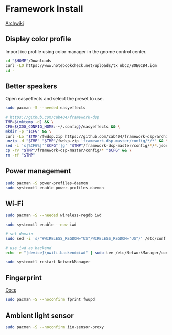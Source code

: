 # Framework Install

[Archwiki](https://wiki.archlinux.org/title/Framework_Laptop_13_(AMD_Ryzen_7040_Series)) 
## Display color profile

Import icc profile using color manager in the gnome control center.

```sh
cd "$HOME"/Downloads
curl -LO https://www.notebookcheck.net/uploads/tx_nbc2/BOE0CB4.icm
cd -
```

## Better speakers

Open easyeffects and select the preset to use.

```sh
sudo pacman -S --needed easyeffects

# https://github.com/cab404/framework-dsp
TMP=$(mktemp -d) && \
CFG=${XDG_CONFIG_HOME:-~/.config}/easyeffects && \
mkdir -p "$CFG" && \
curl -Lo "$TMP"/fwdsp.zip https://github.com/cab404/framework-dsp/archive/refs/heads/master.zip && \
unzip -d "$TMP" "$TMP"/fwdsp.zip 'framework-dsp-master/config/*/*' && \
sed -i 's|%CFG%|'"$CFG"'|g' "$TMP"/framework-dsp-master/config/*/*.json && \
cp -rv "$TMP"/framework-dsp-master/config/* "$CFG" && \
rm -rf "$TMP"
```

## Power management

```sh
sudo pacman -S power-profiles-daemon
sudo systemctl enable power-profiles-daemon
```

## Wi-Fi

```sh
sudo pacman -S --needed wireless-regdb iwd

sudo systemctl enable --now iwd

# set domain
sudo sed -i 's/^#WIRELESS_REGDOM="US"/WIRELESS_REGDOM="US"/' /etc/conf.d/wireless-regdom

# use iwd as backend
echo -e "[device]\nwifi.backend=iwd" | sudo tee /etc/NetworkManager/conf.d/wifi_backend.conf

sudo systemctl restart NetworkManager
```

## Fingerprint

[Docs](https://knowledgebase.frame.work/en_us/updating-fingerprint-reader-firmware-on-linux-for-13th-gen-and-amd-ryzen-7040-series-laptops-HJrvxv_za)

```sh
sudo pacman -S --noconfirm fprint fwupd
```

## Ambient light sensor

```sh
sudo pacman -S --noconfirm iio-sensor-proxy
```
